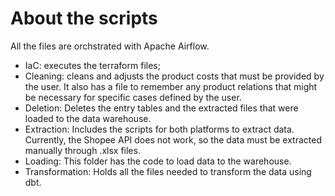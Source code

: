 # About the scripts

All the files are orchstrated with Apache Airflow.

- IaC: executes the terraform files;
- Cleaning: cleans and adjusts the product costs that must be provided by the user. It also has a file to remember any product relations that might be necessary for specific cases defined by the user.
- Deletion: Deletes the entry tables and the extracted files that were loaded to the data warehouse.
- Extraction: Includes the scripts for both platforms to extract data. Currently, the Shopee API does not work, so the data must be extracted manually through .xlsx files.
- Loading: This folder has the code to load data to the warehouse.
- Transformation: Holds all the files needed to transform the data using dbt.
